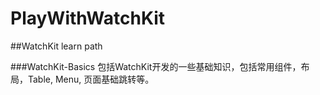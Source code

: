 # PlayWithWatchKit

##WatchKit learn path

###WatchKit-Basics 包括WatchKit开发的一些基础知识，包括常用组件，布局，Table, Menu, 页面基础跳转等。
